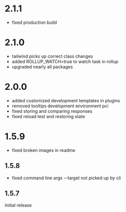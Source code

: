 
# 2.1.1

- fixed production build

# 2.1.0

- tailwind picks up correct class changes
- added ROLLUP_WATCH=true to watch task in rollup
- upgraded nearly all packages

# 2.0.0

- added customized development templates in plugins
- removed tooltips development environment pci
- fixed storing and comparing responses
- fixed reload test and restoring state

# 1.5.9

- fixed broken images in readme

## 1.5.8

- fixed command line args --target not picked up by cli 

## 1.5.7 

Initial release